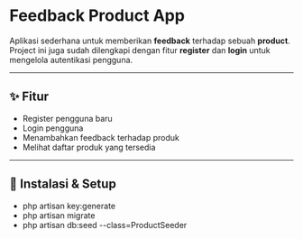 # Feedback Product App

Aplikasi sederhana untuk memberikan **feedback** terhadap sebuah **product**.  
Project ini juga sudah dilengkapi dengan fitur **register** dan **login** untuk mengelola autentikasi pengguna.

---

## ✨ Fitur
- Register pengguna baru
- Login pengguna
- Menambahkan feedback terhadap produk
- Melihat daftar produk yang tersedia

---

## 🚀 Instalasi & Setup
- php artisan key:generate
- php artisan migrate
- php artisan db:seed --class=ProductSeeder

